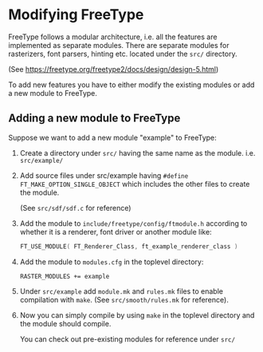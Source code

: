 # Modifying FreeType

FreeType follows a modular architecture, i.e. all the features are
implemented as separate modules. There are separate modules for 
rasterizers, font parsers, hinting etc. located under the `src/` directory.

(See https://freetype.org/freetype2/docs/design/design-5.html)

To add new features you have to either modify the existing modules or
add a new module to FreeType.

## Adding a new module to FreeType

Suppose we want to add a new module "example" to FreeType:

1. Create a directory under `src/` having the same name as the module.
   i.e. `src/example/`

2. Add source files under src/example having `#define FT_MAKE_OPTION_SINGLE_OBJECT`
   which includes the other files to create the module.

   (See `src/sdf/sdf.c` for reference)

3. Add the module to `include/freetype/config/ftmodule.h` according to whether
   it is a renderer, font driver or another module like:

    ```C
    FT_USE_MODULE( FT_Renderer_Class, ft_example_renderer_class )
    ```

4. Add the module to `modules.cfg` in the toplevel directory:
    ```
    RASTER_MODULES += example
    ```

5. Under `src/example` add `module.mk` and `rules.mk` files to enable compilation
   with `make`. (See `src/smooth/rules.mk` for reference).

6. Now you can simply compile by using `make` in the toplevel directory and the module
   should compile.

   You can check out pre-existing modules for reference under `src/`
